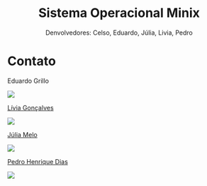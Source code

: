 <h1 align="center">Sistema Operacional Minix</h1>

<p align="center">Denvolvedores: Celso, Eduardo, Júlia, Livia, Pedro</p>

# Contato

<div>
 
<p align="justify"> Eduardo Grillo </p>
<a href="https://t.me/eduardogrilloo">
<img align="center" src="https://img.shields.io/badge/Telegram-2CA5E0?style=for-the-badge&logo=telegram&logoColor=white"/> 

<p align="justify"> Lívia Gonçalves </p>
<a href="https://t.me/livia_goncalves">
<img align="center" src="https://img.shields.io/badge/Telegram-2CA5E0?style=for-the-badge&logo=telegram&logoColor=white"/> 

  <p align="justify"> Júlia Melo </p>
  <a href="https://t.me/juliamello">
  <img align="center" src="https://img.shields.io/badge/Telegram-2CA5E0?style=for-the-badge&logo=telegram&logoColor=white"/>
    
<p align="justify"> Pedro Henrique Dias </p>
<a href="https://t.me/phpdias">
<img align="center" src="https://img.shields.io/badge/Telegram-2CA5E0?style=for-the-badge&logo=telegram&logoColor=white"/> 

</div>
